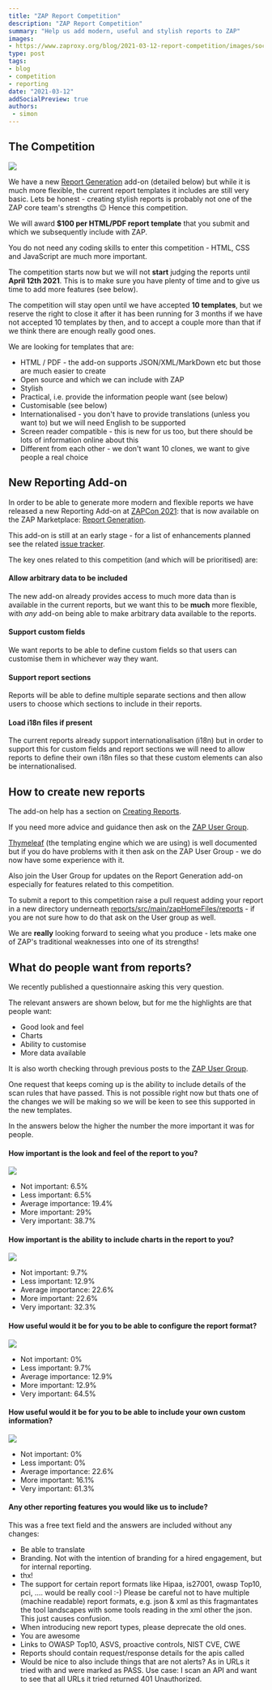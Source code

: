 ```yaml
---
title: "ZAP Report Competition"
description: "ZAP Report Competition"
summary: "Help us add modern, useful and stylish reports to ZAP"
images:
- https://www.zaproxy.org/blog/2021-03-12-report-competition/images/social.png
type: post
tags:
- blog
- competition
- reporting
date: "2021-03-12"
addSocialPreview: true
authors:
 - simon
---
```


## The Competition

![](./images/social.png)

We have a new [Report Generation](https://www.zaproxy.org/docs/desktop/addons/report-generation/) add-on (detailed below) 
but while it is much more flexible, the current report templates it includes are still very basic. 
Lets be honest - creating stylish reports is probably not one of the ZAP core team's strengths &#128521;
Hence this competition.

We will award **$100 per HTML/PDF report template** that you submit and which we subsequently include with ZAP.

You do not need any coding skills to enter this competition - HTML, CSS and JavaScript are much more important.

The competition starts now but we will not **start** judging the reports until **April 12th 2021**.
This is to make sure you have plenty of time and to give us time to add more features (see below).

The competition will stay open until we have accepted **10 templates**, but we reserve the right to close it after it has been running for 3 months if we have not accepted 10 templates by then, and to accept a couple more than that if we think there are enough really good ones.

We are looking for templates that are:

* HTML / PDF - the add-on supports JSON/XML/MarkDown etc but those are much easier to create
* Open source and which we can include with ZAP
* Stylish
* Practical, i.e. provide the information people want (see below)
* Customisable (see below)
* Internationalised - you don't have to provide translations (unless you want to) but we will need English to be supported
* Screen reader compatible - this is new for us too, but there should be lots of information online about this
* Different from each other - we don't want 10 clones, we want to give people a real choice

## New Reporting Add-on
In order to be able to generate more modern and flexible reports we have released a new Reporting Add-on at [ZAPCon 2021](https://zapcon.io): that is now available on the ZAP Marketplace: [Report Generation](https://www.zaproxy.org/docs/desktop/addons/report-generation/).

This add-on is still at an early stage - for a list of enhancements planned see the related [issue tracker](https://github.com/zaproxy/zaproxy/issues/6483).

The key ones related to this competition (and which will be prioritised) are:

#### Allow arbitrary data to be included
The new add-on already provides access to much more data than is available in the current reports, 
but we want this to be __much__ more flexible, with *any* add-on being able to make arbitrary data available to the reports.

#### Support custom fields
We want reports to be able to define custom fields so that users can customise them in whichever way they want.

#### Support report sections
Reports will be able to define multiple separate sections and then allow users to choose which sections to include in their reports.

#### Load i18n files if present
The current reports already support internationalisation (i18n) but in order to support this for custom fields and report sections we will need to allow reports to define their own i18n files so that these custom elements can also be internationalised.

## How to create new reports

The add-on help has a section on [Creating Reports](/docs/desktop/addons/report-generation/create/).

If you need more advice and guidance then ask on the [ZAP User Group](https://groups.google.com/g/zaproxy-users).

[Thymeleaf](https://www.thymeleaf.org/) (the templating engine which we are using) is well documented but if you do have problems with it then ask on the ZAP User Group - we do now have some experience with it.

Also join the User Group for updates on the Report Generation add-on especially for features related to this competition.

To submit a report to this competition raise a pull request adding your report in a new directory underneath 
[reports/src/main/zapHomeFiles/reports](https://github.com/zaproxy/zap-extensions/tree/master/addOns/reports/src/main/zapHomeFiles/reports) - 
if you are not sure how to do that ask on the User group as well.

We are **really** looking forward to seeing what you produce - lets make one of ZAP's traditional weaknesses into one of its strengths!

## What do people want from reports?

We recently published a questionnaire asking this very question.

The relevant answers are shown below, but for me the highlights are that people want:

* Good look and feel
* Charts
* Ability to customise
* More data available

It is also worth checking through previous posts to the [ZAP User Group](https://groups.google.com/g/zaproxy-users).

One request that keeps coming up is the ability to include details of the scan rules that have passed.
This is not possible right now but thats one of the changes we will be making so we will be keen to see this supported in the new templates.

In the answers below the higher the number the more important it was for people.

#### How important is the look and feel of the report to you?
![](./images/lookandfeel.png)
* Not important: 6.5%
* Less important: 6.5%
* Average importance: 19.4%
* More important: 29%
* Very important: 38.7%

#### How important is the ability to include charts in the report to you?
![](./images/lookandfeel.png)
* Not important: 9.7%
* Less important: 12.9%
* Average importance: 22.6%
* More important: 22.6%
* Very important: 32.3%

#### How useful would it be for you to be able to configure the report format?
![](./images/configure.png)
* Not important: 0%
* Less important: 9.7%
* Average importance: 12.9%
* More important: 12.9%
* Very important: 64.5%

#### How useful would it be for you to be able to include your own custom information?
![](./images/custom.png)
* Not important: 0%
* Less important: 0%
* Average importance: 22.6%
* More important: 16.1%
* Very important: 61.3%

#### Any other reporting features you would like us to include?
This was a free text field and the answers are included without any changes:

* Be able to translate
* Branding. Not with the intention of branding for a hired engagement, but for internal reporting. 
* thx!
* The support for certain report formats like Hipaa, is27001, owasp Top10, pci, .... would be really cool :-)
Please be careful not to have multiple (machine readable) report formats, e.g. json & xml as this fragmantates the tool landscapes with some tools reading in the xml other the json. This just causes confusion. 
* When introducing new report types, please deprecate the old ones.
* You are awesome
* Links to OWASP Top10, ASVS, proactive controls, NIST CVE, CWE
* Reports should contain request/response details for the apis called
* Would be nice to also include things that are not alerts? As in URLs it tried with and were marked as PASS. Use case: I scan an API and want to see that all URLs it tried returned 401 Unauthorized. 
